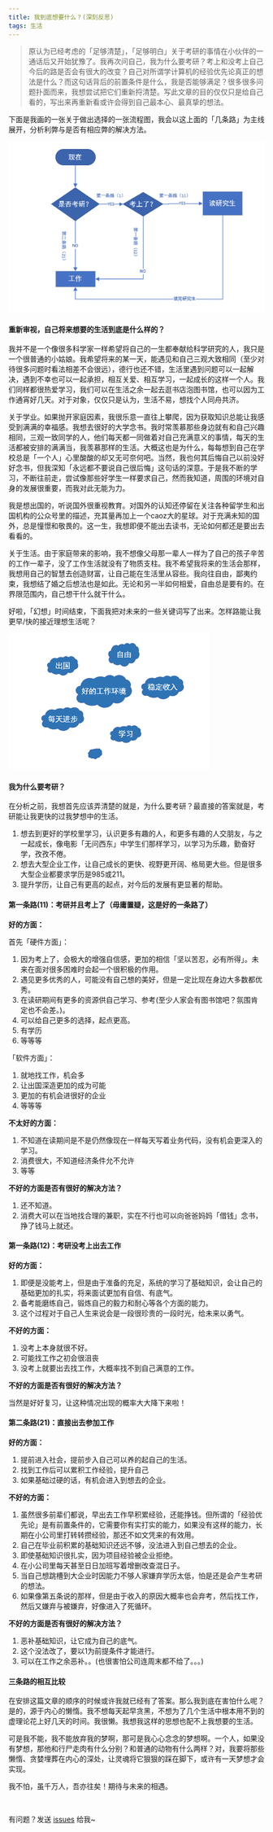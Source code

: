 ```yaml
---
title: 我到底想要什么？(深刻反思)
tags: 生活
---
```


> 原认为已经考虑的「足够清楚」，「足够明白」关于考研的事情在小伙伴的一通话后又开始犹豫了。我再次问自己，我为什么要考研？考上和没考上自己今后的路是否会有很大的改变？自己对所谓学计算机的经验优先论真正的想法是什么？而这句话背后的前置条件是什么，我是否能够满足？很多很多问题扑面而来，我想尝试把它们重新捋清楚。写此文章的目的仅仅只是给自己看的，写出来再重新看或许会得到自己最本心、最真挚的想法。

下面是我画的一张关于做出选择的一张流程图，我会以这上面的「几条路」为主线展开，分析利弊与是否有相应弊的解决方法。

![dOnpostgraduate(do or not to take the entrance for postgraduate)](/images/life/dOnpostgraduate.png)

#### 重新审视，自己将来想要的生活到底是什么样的？

我并不是一个像很多科学家一样希望将自己的一生都奉献给科学研究的人，我只是一个很普通的小姑娘。我希望将来的某一天，能遇见和自己三观大致相同（至少对待很多问题时看法相差不会很远），德行也还不错，生活里遇到问题可以一起解决，遇到不幸也可以一起承担，相互关爱、相互学习，一起成长的这样一个人。我们同样都很热爱学习，我们可以在生活之余一起去逛书店泡图书馆，也可以因为工作通宵好几天。对于对象，仅仅只是认为，生活不易，想找个人同舟共济。

关于学业。如果抛开家庭因素，我很乐意一直往上攀爬，因为获取知识总能让我感受到满满的幸福感。我想去很好的大学念书。我时常羡慕那些身边就有和自己兴趣相同，三观一致同学的人，他们每天都一同做着对自己充满意义的事情，每天的生活都被安排的满满当，我羡慕那样的生活。大概这也是为什么，每每想到自己在学校总是「一个人」心里酸酸的却又无可奈何吧。当然，我也何其后悔自己以前没好好念书，但我深知「永远都不要说自己很后悔」这句话的深意。于是我不断的学习，不断往前走，尝试像那些好学生一样要求自己，然而我知道，周围的环境对自身的发展很重要，而我对此无能为力。

我是想出国的，听说国外很重视教育。对国外的认知还停留在关注各种留学生和出国机构的公众号里的描述，充其量再加上一个caoz大的星球。对于充满未知的国外，总是憧憬和敬畏的。这一生，我想即便不能出去读书，无论如何都还是要出去看看的。

关于生活。由于家庭带来的影响，我不想像父母那一辈人一样为了自己的孩子辛苦的工作一辈子，没了工作生活就没有了物质支柱。我不希望我将来的生活会那样，我想用自己的智慧去创造财富，让自己能在生活里从容些。我向往自由，鄙夷约束，我想结了婚之后想法也是如此。无论和另一半如何相爱，自由总是要有的。在界限范围内，自己想干什么就干什么。

好啦，「幻想」时间结束，下面我把对未来的一些关键词写了出来。怎样路能让我更早/快的接近理想生活呢？

![keyWord)](/images/life/keyWord.png)

#### 我为什么要考研？

在分析之前，我想首先应该弄清楚的就是，为什么要考研？最直接的答案就是，考研能让我更快的过我梦想中的生活。

1. 想去到更好的学校里学习，认识更多有趣的人，和更多有趣的人交朋友，与之一起成长，像电影「无问西东」中学生们那样学习，以学习为乐趣，勤奋好学，孜孜不倦。
2. 想去大型企业工作，让自己成长的更快、视野更开阔、格局更大些。但是很多大型企业都要求学历是985或211。
3. 提升学历，让自己有更高的起点，对今后的发展有更显著的帮助。

#### 第一条路(11)：考研并且考上了（毋庸置疑，这是好的一条路了）

**好的方面：**

首先「硬件方面」：
  1. 因为考上了，会极大的增强自信感，更加的相信「坚以苦忍，必有所得」。未来在面对很多困难时会起一个很积极的作用。
  2. 遇见更多优秀的人，可能没有自己想的美好，但是一定比现在身边大多数都优秀。
  3. 在读研期间有更多的资源供自己学习、参考(至少人家会有图书馆吧？氛围肯定也不会差。)。
  4. 可以给自己更多的选择，起点更高。
  5. 有学历
  6. 等等等

「软件方面」：
  1. 就地找工作，机会多
  2. 让出国深造更加的成为可能
  3. 更加的有机会进很好的企业
  4. 等等等

**不太好的方面：**

  1. 不知道在读期间是不是仍然像现在一样每天写着业务代码，没有机会更深入的学习。
  2. 消费很大，不知道经济条件允不允许
  3. 等等

**不好的方面是否有很好的解决方法？**

  1. 还不知道。
  2. 消费大可以在当地找合理的兼职，实在不行也可以向爸爸妈妈「借钱」念书，挣了钱马上就还。

#### 第一条路(12)：考研没考上出去工作

**好的方面：**

  1. 即便是没能考上，但是由于准备的充足，系统的学习了基础知识，会让自己的基础更加的扎实，将来面试更加有自信、有底气。
  2. 备考能磨练自己，锻炼自己的毅力和耐心等各个方面的能力。
  3. 这个过程对于自己人生来说会是一段很珍贵的一段时光，给未来以勇气。

**不好的方面：**

  1. 没考上本身就很不好。
  2. 可能找工作之初会很沮丧
  3. 没考上就要出去找工作，大概率找不到自己满意的工作。

**不好的方面是否有很好的解决方法？**

当然是好好复习，让这种情况出现的概率大大降下来啦！

#### 第二条路(21)：直接出去参加工作

**好的方面：**

  1. 提前进入社会，提前步入自己可以养的起自己的生活。
  2. 找到工作后可以累积工作经验，提升自己
  3. 如果基础过硬的话，有机会进入到想去的企业。

**不好的方面：**

  1. 虽然很多前辈们都说，早出去工作早积累经验，还能挣钱。但所谓的「经验优先论」是有前置条件的，它需要你有实打实的能力，如果没有这样的能力，长期在小公司里打转转攒经验，那还不如文凭来的有效用。
  2. 自己在毕业前积累的基础知识还远不够，没法进入到自己想去的企业。
  3. 即使基础知识很扎实，因为项目经验被企业拒绝。
  4. 在小公司里每天甚至日日加班写着增删改查混日子。
  5. 当自己想跳槽到大企业时因能力不够人家嫌弃学历太低，怕是还是会产生考研的想法。
  6. 如果像第五条说的那样，但是由于收入的原因大概率也会弃考，然后找工作，然后又嫌弃与被嫌弃，好像进入了死循环。

**不好的方面是否有很好的解决方法？**

  1. 恶补基础知识，让它成为自己的底气。
  2. 这个没法改了，要以1为前提条件才能进行。
  3. 可以在工作之余恶补。。(也很害怕公司连周末都不给了。。。)

#### 三条路的相互比较

在安排这篇文章的顺序的时候或许我就已经有了答案。那么我到底在害怕什么呢？是的，源于内心的懒惰。我不想每天起早贪黑，不想为了几个生活中根本用不到的虚理论花上好几天的时间。我很懒。我想我这样的思想也配不上我想要的生活。

可是我不能，我不能放弃我的梦啊，那可是我心心念念的梦想啊。一个人，如果没有梦想，那他和行尸走肉有什么分别？和普通的动物有什么两样？对，我要将那些懒惰、贪婪埋葬在内心的深处，让灵魂将它狠狠的踩在脚下，或许有一天梦想才会实现。

我不怕，虽千万人，吾亦往矣！期待与未来的相遇。

<br>

有问题？发送 [issues](http://syt-honey.github.io/about/) 给我~
